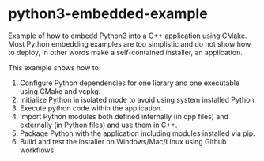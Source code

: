 # python3-embedded-example
Example of how to embedd Python3 into a C++ application using CMake.
Most Python embedding examples are too simplistic and do not show how to deploy, in other words make a self-contained installer, an application. 

This example shows how to:
1. Configure Python dependencies for one library and one executable using CMake and vcpkg.
2. Initialize Python in isolated mode to avoid using system installed Python.
3. Execute python code within the application.
4. Import Python modules both defined internally (in cpp files) and externally (in Python files) and use them in C++. 
5. Package Python with the application including modules installed via pip.
6. Build and test the installer on Windows/Mac/Linux using Github workflows.



